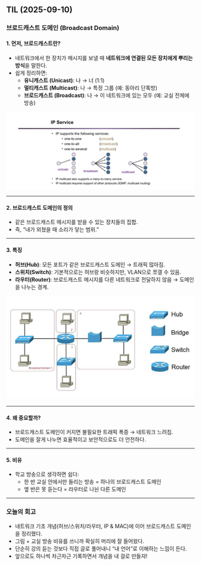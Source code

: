 ## TIL (2025-09-10)

### 브로드캐스트 도메인 (Broadcast Domain)

#### 1. 먼저, 브로드캐스트란?
- 네트워크에서 한 장치가 메시지를 보낼 때 **네트워크에 연결된 모든 장치에게 뿌리는 방식**을 말한다.  
- 쉽게 정리하면:
  - **유니캐스트 (Unicast)**: 나 → 너 (1:1)
  - **멀티캐스트 (Multicast)**: 나 → 특정 그룹 (예: 동아리 단톡방)
  - **브로드캐스트 (Broadcast)**: 나 → 이 네트워크에 있는 모두 (예: 교실 전체에 방송)

![unicast-multicast-broadcast 비교 다이어그램](./assets/unicast-vs-broadcast.png)

---

#### 2. 브로드캐스트 도메인의 정의
- 같은 브로드캐스트 메시지를 받을 수 있는 장치들의 집합.  
- 즉, “내가 외쳤을 때 소리가 닿는 범위.”

---

#### 3. 특징
- **허브(Hub)**: 모든 포트가 같은 브로드캐스트 도메인 → 트래픽 많아짐.  
- **스위치(Switch)**: 기본적으로는 허브랑 비슷하지만, VLAN으로 쪼갤 수 있음.  
- **라우터(Router)**: 브로드캐스트 메시지를 다른 네트워크로 전달하지 않음 → 도메인을 나누는 경계.

![hub, switch, router 별 broadcast domain 비교 그림](./assets/broadcast-domain.png)

---

#### 4. 왜 중요할까?
- 브로드캐스트 도메인이 커지면 불필요한 트래픽 폭증 → 네트워크 느려짐.  
- 도메인을 잘게 나누면 효율적이고 보안적으로도 더 안전하다.

---

#### 5. 비유
- 학교 방송으로 생각하면 쉽다:  
  - 한 반 교실 안에서만 들리는 방송 = 하나의 브로드캐스트 도메인  
  - 옆 반은 못 듣는다 = 라우터로 나뉜 다른 도메인
 
---

### 오늘의 회고
- 네트워크 기초 개념(허브/스위치/라우터, IP & MAC)에 이어 브로드캐스트 도메인을 정리했다.  
- 그림 + 교실 방송 비유를 쓰니까 확실히 머리에 잘 들어왔다.  
- 단순히 강의 듣는 것보다 직접 글로 풀어내니 “내 언어”로 이해하는 느낌이 든다.  
- 앞으로도 하나씩 차근차근 기록하면서 개념을 내 걸로 만들자!
